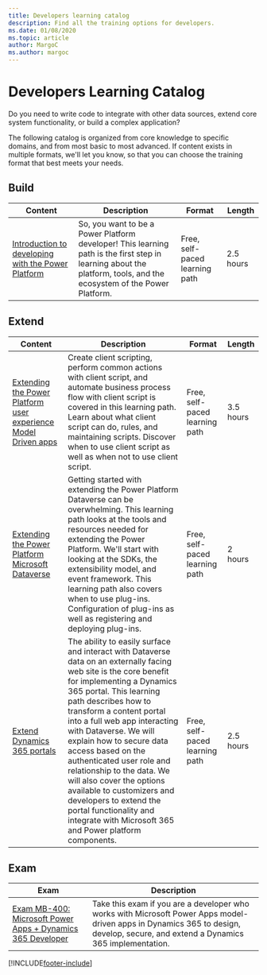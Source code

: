 ```yaml
---
title: Developers learning catalog
description: Find all the training options for developers.
ms.date: 01/08/2020
ms.topic: article
author: MargoC
ms.author: margoc
---
```


# Developers Learning Catalog



Do you need to write code to integrate with other data sources, extend core system functionality, or build a complex application?

The following catalog is organized from core knowledge to specific domains, and from most basic to most advanced. If content exists in multiple formats, we'll let you know, so that you can choose the training format that best meets your needs.

## Build<a name="build"></a>

| Content | Description | Format | Length    |
|-------------------------------------------------------------------------------------------------------------------------------------|---------------------------------------------------------------------------------------------------------------------------------------------------------------------|------------------|-----------|
| [Introduction to developing with the Power Platform](/learn/paths/intro-developing-power-platform/) | So, you want to be a Power Platform developer! This learning path is the first step in learning about the platform, tools, and the ecosystem of the Power Platform. | Free, self-paced learning path | 2.5 hours |
## Extend<a name="extend"></a>
| Content                                                                                     | Description                                                                                                                                                         | Format           | Length    |
|-------------------------------------------------------------------------------------------------------------------------------------|---------------------------------------------------------------------------------------------------------------------------------------------------------------------|------------------|-----------|
| [Extending the Power Platform user experience Model Driven apps](/learn/paths/extend-power-platform-model-driven-app) | Create client scripting, perform common actions with client script, and automate business process flow with client script is covered in this learning path. Learn about what client script can do, rules, and maintaining scripts. Discover when to use client script as well as when not to use client script.  | Free, self-paced learning path | 3.5 hours |
| [Extending the Power Platform Microsoft Dataverse](/learn/paths/extend-power-platform-common-data-service/)           | Getting started with extending the Power Platform Dataverse can be overwhelming. This learning path looks at the tools and resources needed for extending the Power Platform. We'll start with looking at the SDKs, the extensibility model, and event framework. This learning path also covers when to use plug-ins. Configuration of plug-ins as well as registering and deploying plug-ins.  | Free, self-paced learning path | 2 hours   |
| [Extend Dynamics 365 portals](/learn/paths/extend-dynamics-365-portals/)                            | The ability to easily surface and interact with Dataverse data on an externally facing web site is the core benefit for implementing a Dynamics 365 portal. This learning path describes how to transform a content portal into a full web app interacting with Dataverse. We will explain how to secure data access based on the authenticated user role and relationship to the data. We will also cover the options available to customizers and developers to extend the portal functionality and integrate with Microsoft 365 and Power platform components. | Free, self-paced learning path | 2.5 hours |

## Exam<a name="exam"></a>

|Exam|Description|
|-------|------|
| [Exam MB-400: Microsoft Power Apps + Dynamics 365 Developer](/learn/certifications/exams/mb-400) | Take this exam if you are a developer who works with Microsoft Power Apps model-driven apps in Dynamics 365 to design, develop, secure, and extend a Dynamics 365 implementation. |



[!INCLUDE[footer-include](../includes/footer-banner.md)]
